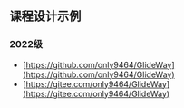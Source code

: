## 课程设计示例
### 2022级
- [https://github.com/only9464/GlideWay](https://github.com/only9464/GlideWay)
- [https://gitee.com/only9464/GlideWay](https://gitee.com/only9464/GlideWay)